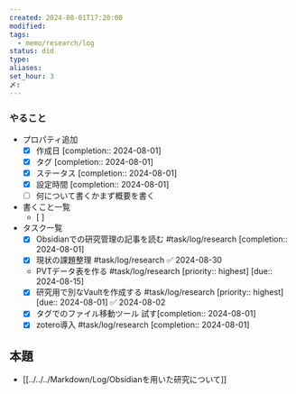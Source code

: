 ```yaml
---
created: 2024-08-01T17:20:00
modified: 
tags:
  - memo/research/log
status: did
type: 
aliases: 
set_hour: 3
〆:
---
```

### やること
- プロパティ追加
	- [x] 作成日  [completion:: 2024-08-01]
	- [x] タグ  [completion:: 2024-08-01]
	- [x] ステータス  [completion:: 2024-08-01]
	- [x] 設定時間  [completion:: 2024-08-01]
	- [ ] 何について書くかまず概要を書く
- 書くこと一覧
	- [ ] 
- タスク一覧
	- [x] Obsidianでの研究管理の記事を読む #task/log/research  [completion:: 2024-08-01]
	- [x] 現状の課題整理 #task/log/research ✅ 2024-08-30
	- PVTデータ表を作る #task/log/research  [priority:: highest]  [due:: 2024-08-15]
	- [x] 研究用で別なVaultを作成する #task/log/research  [priority:: highest]  [due:: 2024-08-01] ✅ 2024-08-02
	- [x] タグでのファイル移動ツール 試す[completion:: 2024-08-01]
	- [x] zotero導入 #task/log/research   [completion:: 2024-08-01]
## 本題
- [[../../../Markdown/Log/Obsidianを用いた研究について]]
